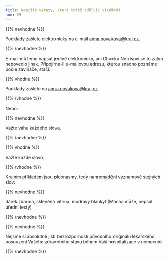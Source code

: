 ```yaml
---
title: Nepište výrazy, které totéž sdělují vícekrát
num: 29
---
```

{{% nevhodne %}}

Podklady zašlete elektronicky na e-mail anna.novakova@kraj.cz.

{{% /nevhodne %}}

E-mail můžeme napsat jedině elektronicky, ani Chucku Norrisovi se to zatím nepovedlo jinak. Připojíme-li e-mailovou adresu, kterou snadno poznáme podle zavináče, stačí:

{{% vhodne %}}

Podklady zašlete na anna.novakova@kraj.cz.

{{% /vhodne %}}

Nebo:

{{% nevhodne %}}

Važte váhu každého slova.

{{% /nevhodne %}}

{{% vhodne %}}

Važte každé slovo.

{{% /vhodne %}}

Krajním příkladem jsou pleonasmy, tedy nahromadění významově stejných slov:

{{% nevhodne %}}

dárek zdarma, skleněná vitrína, modravý blankyt (Mácha může, nepsal úřední texty)

{{% /nevhodne %}}

{{% nevhodne %}}

Nejsme si absolutně jisti bezrozporností původního originálu lékařského posouzení Vašeho zdravotního stavu během Vaší hospitalizace v nemocnici

{{% /nevhodne %}}
